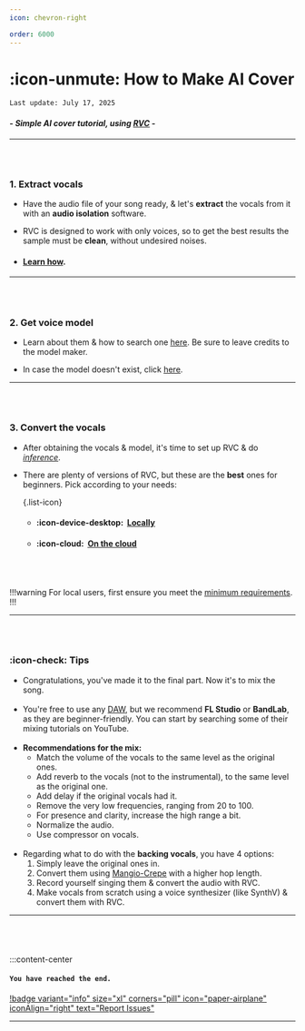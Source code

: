 ```yaml
---
icon: chevron-right

order: 6000
---
```


# :icon-unmute: How to Make AI Cover

``Last update: July 17, 2025``

#### - *Simple AI cover tutorial, using <u>[RVC](https://docs.aihub.gg/essentials/whats-rvc/)</u>* -

***

###### ‎
### 1. Extract vocals
- Have the audio file of your song ready, & let's **extract** the vocals from it with an **audio isolation** software.

- RVC is designed to work with only voices, so to get the best results the sample must be **clean**, without undesired noises.

- #### <u>[Learn how](https://docs.aihub.gg/rvc/resources/dataset-isolation/)</u>.
***
###### ‎
### 2. Get voice model
- Learn about them & how to search one <u>[here](https://docs.aihub.gg/essentials/voice-models/)</u>. Be sure to leave credits to the model maker.

- In case the model doesn't exist, click <u>[here](https://docs.aihub.gg/essentials/how-to-make-voice-models/)</u>.
***
###### ‎
### 3. Convert the vocals
- After obtaining the vocals & model, it's time to set up RVC & do <u>[*inference*](https://docs.aihub.gg/extra/glossary/#inference)</u>.

- There are plenty of versions of RVC, but these are the **best** ones for beginners. Pick according to your needs:

    {.list-icon}   
    - #### :icon-device-desktop: ‎ <u>[Locally](https://docs.aihub.gg/rvc/local/mainline/)</u>

    - #### :icon-cloud: ‎ <u>[On the cloud](https://docs.aihub.gg/rvc/cloud/applio-colab/)</u>        
###### ‎
!!!warning
For local users, first ensure you meet the <u>[minimum requirements](https://docs.aihub.gg/essentials/whats-rvc/#what-are-the-requirements-for-rvc-locally/)</u>.
!!!
***
###### ‎
### :icon-check: Tips
- Congratulations, you've made it to the final part. Now it's to mix the song.       
‎   
- You're free to use any <u>[DAW](https://docs.aihub.gg/extra/glossary/#daw)</u>, but we recommend **FL Studio** or **BandLab**, as they are beginner-friendly. You can start by searching some of their mixing tutorials on YouTube.      
‎   
- **Recommendations for the mix:**     
    - Match the volume of the vocals to the same level as the original ones.      
    - Add reverb to the vocals (not to the instrumental), to the same level as the original one.          
    - Add delay if the original vocals had it.        
    - Remove the very low frequencies, ranging from 20 to 100.        
    - For presence and clarity, increase the high range a bit.        
    - Normalize the audio.           
    - Use compressor on vocals.     
‎   
- Regarding what to do with the **backing vocals**, you have 4 options:
    1. Simply leave the original ones in.
    2. Convert them using <u>[Mangio-Crepe](https://docs.aihub.gg/rvc/resources/inference-settings/#mangio-crepe)</u> with a higher hop length.
    3. Record yourself singing them & convert the audio with RVC.
    4. Make vocals from scratch using a voice synthesizer (like SynthV) & convert them with RVC.
***
###### ‎
:::content-center
#### `You have reached the end.`

[!badge variant="info" size="xl" corners="pill" icon="paper-airplane" iconAlign="right" text="Report Issues"](https://docs.aihub.gg/contributions/)
***
